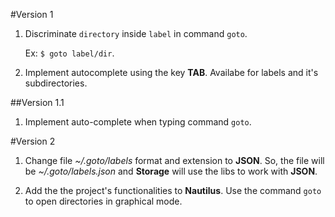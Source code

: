 #Version 1

1. Discriminate `directory` inside `label` in command `goto`.

    Ex: `$ goto label/dir`.

2. Implement autocomplete using the key **TAB**. Availabe for labels and it's subdirectories.

##Version 1.1

1. Implement auto-complete when typing command `goto`.


#Version 2

1. Change file *~/.goto/labels* format and extension to **JSON**. So, the file will be *~/.goto/labels.json* and **Storage** will use the libs to work with **JSON**.

2. Add the the project's functionalities to **Nautilus**. Use the command `goto` to open directories in graphical mode.